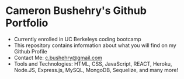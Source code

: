 # Cameron Bushehry's Github Portfolio
* Currently enrolled in UC Berkeleys coding bootcamp
* This repository contains information about what you will find on my Github Profile
* Contact Me: c.bushehry@gmail.com
* Tools and Technologies: HTML, CSS, JavaScript, REACT, Heroku, Node.JS, Express.js, MySQL, MongoDB, Sequelize, and many more!

<!---
cbushehry/cbushehry is a ✨ special ✨ repository because its `README.md` (this file) appears on your GitHub profile.
You can click the Preview link to take a look at your changes.
--->
